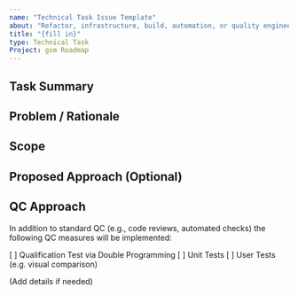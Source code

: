 ```yaml
---
name: "Technical Task Issue Template"
about: "Refactor, infrastructure, build, automation, or quality engineering task"
title: "{fill in}"
type: Technical Task
Project: gsm Roadmap
---
```


## Task Summary
<!-- One-line description of what needs to be done. -->

## Problem / Rationale
<!-- Technical debt, performance issue, maintainability concern, or gap. -->

## Scope
<!-- What is in scope. Optionally list out-of-scope to avoid creep. -->

## Proposed Approach (Optional)
<!-- High-level plan: tools, libraries, structural or migration steps. -->

## QC Approach
<!-- How will the quality of the implementation be verified? -->
In addition to standard QC (e.g., code reviews, automated checks) the following QC measures will be implemented:

[ ] Qualification Test via Double Programming
[ ] Unit Tests
[ ] User Tests (e.g. visual comparison)

(Add details if needed)
